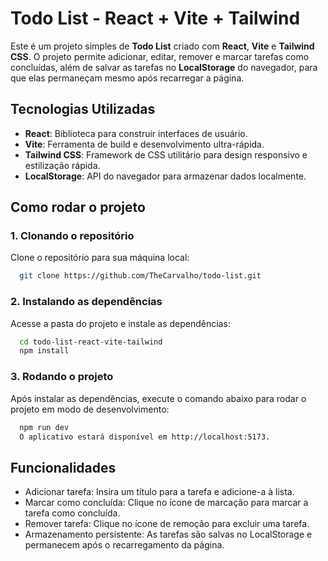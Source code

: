 # Todo List - React + Vite + Tailwind

Este é um projeto simples de **Todo List** criado com **React**, **Vite** e **Tailwind CSS**. O projeto permite adicionar, editar, remover e marcar tarefas como concluídas, além de salvar as tarefas no **LocalStorage** do navegador, para que elas permaneçam mesmo após recarregar a página.

## Tecnologias Utilizadas

- **React**: Biblioteca para construir interfaces de usuário.
- **Vite**: Ferramenta de build e desenvolvimento ultra-rápida.
- **Tailwind CSS**: Framework de CSS utilitário para design responsivo e estilização rápida.
- **LocalStorage**: API do navegador para armazenar dados localmente.

## Como rodar o projeto

### 1. Clonando o repositório

Clone o repositório para sua máquina local:

```bash
  git clone https://github.com/TheCarvalho/todo-list.git
```

### 2. Instalando as dependências

Acesse a pasta do projeto e instale as dependências:

```bash
  cd todo-list-react-vite-tailwind
  npm install
```

### 3. Rodando o projeto

Após instalar as dependências, execute o comando abaixo para rodar o projeto em modo de desenvolvimento:

```bash
  npm run dev
  O aplicativo estará disponível em http://localhost:5173.
```

## Funcionalidades
- Adicionar tarefa: Insira um título para a tarefa e adicione-a à lista.
- Marcar como concluída: Clique no ícone de marcação para marcar a tarefa como concluída.
- Remover tarefa: Clique no ícone de remoção para excluir uma tarefa.
- Armazenamento persistente: As tarefas são salvas no LocalStorage e permanecem após o recarregamento da página.